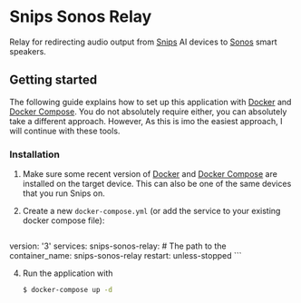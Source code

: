# Snips Sonos Relay

Relay for redirecting audio output from [Snips](https://snips.ai/) AI devices to [Sonos](https://www.sonos.com) smart speakers.

## Getting started

The following guide explains how to set up this application with [Docker](https://www.docker.com/) and [Docker Compose](https://docs.docker.com/compose/).
You do not absolutely require either, you can absolutely take a different approach.
However, As this is imo the easiest approach, I will continue with these tools.

### Installation

1. Make sure some recent version of [Docker](https://www.docker.com/) and [Docker Compose](https://docs.docker.com/compose/) are installed on the target device.
   This can also be one of the same devices that you run Snips on.
   
3. Create a new `docker-compose.yml` (or add the service to your existing docker compose file):

    ```yaml
version: '3'
services:
     snips-sonos-relay:
        # The path to the  
        container_name: snips-sonos-relay
        restart: unless-stopped
    ```

4. Run the application with 
     ```bash
    $ docker-compose up -d
    ```

